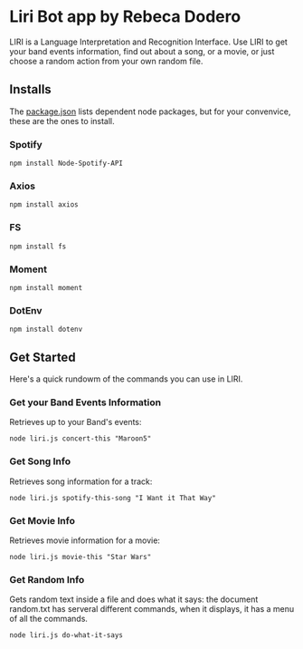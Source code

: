 # Liri Bot app by Rebeca Dodero

LIRI is a Language Interpretation and Recognition Interface.
Use LIRI to get your band events information, find out about a song,
or a movie, or just choose a random action from your own random file.

## Installs

The [package.json](https://github.com/rebecalvarez/liri-node-app/blob/master/package.json)
lists dependent node packages, but for your convenvice, these are the ones to install.


### Spotify

`npm install Node-Spotify-API`

### Axios

`npm install axios`

### FS

`npm install fs`

### Moment

`npm install moment`

### DotEnv

`npm install dotenv`

## Get Started

Here's a quick rundowm of the commands you can use in LIRI.

### Get your Band Events Information

Retrieves up to your Band's events:

`node liri.js concert-this "Maroon5"`

### Get Song Info

Retrieves song information for a track:

`node liri.js spotify-this-song "I Want it That Way"`

### Get Movie Info

Retrieves movie information for a movie:

`node liri.js movie-this "Star Wars"`

### Get Random Info

Gets random text inside a file and does what it says:
the document random.txt has serveral different commands, when it displays, it has a menu of all the commands.

`node liri.js do-what-it-says`
